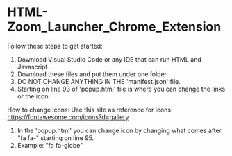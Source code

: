 # HTML-Zoom_Launcher_Chrome_Extension

Follow these steps to get started:
1. Download Visual Studio Code or any IDE that can run HTML and Javascript
2. Download these files and put them under one folder
3. DO NOT CHANGE ANYTHING IN THE 'manifest.json' file.
4. Starting on line 93 of 'popup.html' file is where you can change the links or the icon.

How to change icons:
Use this site as reference for icons: https://fontawesome.com/icons?d=gallery
1. In the 'popup.html' you can change icon by changing what comes after "fa fa-" starting on line 95.
2. Example: "fa fa-globe"
